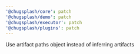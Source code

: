 ```yaml
---
'@chugsplash/core': patch
'@chugsplash/demo': patch
'@chugsplash/executor': patch
'@chugsplash/plugins': patch
---
```


Use artifact paths object instead of inferring artifacts
